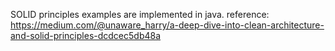 SOLID principles examples are implemented in java.
reference: https://medium.com/@unaware_harry/a-deep-dive-into-clean-architecture-and-solid-principles-dcdcec5db48a
